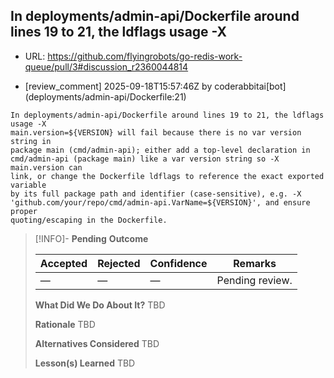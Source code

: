 ## In deployments/admin-api/Dockerfile around lines 19 to 21, the ldflags usage -X

- URL: https://github.com/flyingrobots/go-redis-work-queue/pull/3#discussion_r2360044814

- [review_comment] 2025-09-18T15:57:46Z by coderabbitai[bot] (deployments/admin-api/Dockerfile:21)

```text
In deployments/admin-api/Dockerfile around lines 19 to 21, the ldflags usage -X
main.version=${VERSION} will fail because there is no var version string in
package main (cmd/admin-api); either add a top-level declaration in
cmd/admin-api (package main) like a var version string so -X main.version can
link, or change the Dockerfile ldflags to reference the exact exported variable
by its full package path and identifier (case‑sensitive), e.g. -X
'github.com/your/repo/cmd/admin-api.VarName=${VERSION}', and ensure proper
quoting/escaping in the Dockerfile.
```

> [!INFO]- **Pending**
> **Outcome**
> 
> | Accepted | Rejected | Confidence | Remarks |
> |----------|----------|------------|---------|
> | — | — | — | Pending review. |
>
> **What Did We Do About It?**
> TBD
>
> **Rationale**
> TBD
>
> **Alternatives Considered**
> TBD
>
> **Lesson(s) Learned**
> TBD
